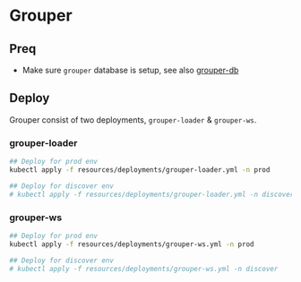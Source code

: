 # Grouper

## Preq

* Make sure `grouper` database is setup, see also [grouper-db](../database/grouper-db.md)

## Deploy
Grouper consist of two deployments, `grouper-loader` & `grouper-ws`.
### grouper-loader

```bash
## Deploy for prod env
kubectl apply -f resources/deployments/grouper-loader.yml -n prod

## Deploy for discover env
# kubectl apply -f resources/deployments/grouper-loader.yml -n discover
```

### grouper-ws

```bash
## Deploy for prod env
kubectl apply -f resources/deployments/grouper-ws.yml -n prod

## Deploy for discover env
# kubectl apply -f resources/deployments/grouper-ws.yml -n discover
```
